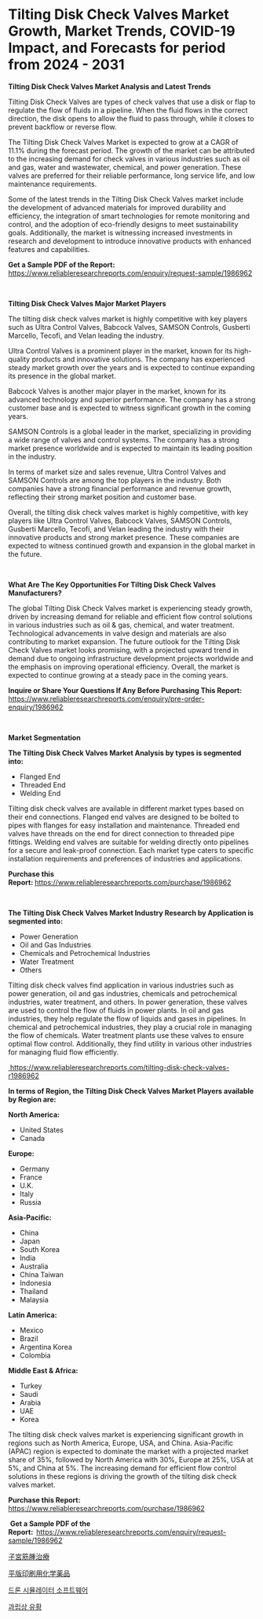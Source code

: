 <p><h1>Tilting Disk Check Valves Market Growth, Market Trends, COVID-19 Impact, and Forecasts for period from 2024 - 2031</h1></p><p><strong>Tilting Disk Check Valves Market Analysis and Latest Trends</strong></p>
<p><p>Tilting Disk Check Valves are types of check valves that use a disk or flap to regulate the flow of fluids in a pipeline. When the fluid flows in the correct direction, the disk opens to allow the fluid to pass through, while it closes to prevent backflow or reverse flow.</p><p>The Tilting Disk Check Valves Market is expected to grow at a CAGR of 11.1% during the forecast period. The growth of the market can be attributed to the increasing demand for check valves in various industries such as oil and gas, water and wastewater, chemical, and power generation. These valves are preferred for their reliable performance, long service life, and low maintenance requirements.</p><p>Some of the latest trends in the Tilting Disk Check Valves market include the development of advanced materials for improved durability and efficiency, the integration of smart technologies for remote monitoring and control, and the adoption of eco-friendly designs to meet sustainability goals. Additionally, the market is witnessing increased investments in research and development to introduce innovative products with enhanced features and capabilities.</p></p>
<p><strong>Get a Sample PDF of the Report:&nbsp;</strong> <a href="https://www.reliableresearchreports.com/enquiry/request-sample/1986962">https://www.reliableresearchreports.com/enquiry/request-sample/1986962</a></p>
<p>&nbsp;</p>
<p><strong>Tilting Disk Check Valves Major Market Players</strong></p>
<p><p>The tilting disk check valves market is highly competitive with key players such as Ultra Control Valves, Babcock Valves, SAMSON Controls, Gusberti Marcello, Tecofi, and Velan leading the industry. </p><p>Ultra Control Valves is a prominent player in the market, known for its high-quality products and innovative solutions. The company has experienced steady market growth over the years and is expected to continue expanding its presence in the global market. </p><p>Babcock Valves is another major player in the market, known for its advanced technology and superior performance. The company has a strong customer base and is expected to witness significant growth in the coming years.</p><p>SAMSON Controls is a global leader in the market, specializing in providing a wide range of valves and control systems. The company has a strong market presence worldwide and is expected to maintain its leading position in the industry.</p><p>In terms of market size and sales revenue, Ultra Control Valves and SAMSON Controls are among the top players in the industry. Both companies have a strong financial performance and revenue growth, reflecting their strong market position and customer base.</p><p>Overall, the tilting disk check valves market is highly competitive, with key players like Ultra Control Valves, Babcock Valves, SAMSON Controls, Gusberti Marcello, Tecofi, and Velan leading the industry with their innovative products and strong market presence. These companies are expected to witness continued growth and expansion in the global market in the future.</p></p>
<p>&nbsp;</p>
<p><strong>What Are The Key Opportunities For Tilting Disk Check Valves Manufacturers?</strong></p>
<p><p>The global Tilting Disk Check Valves market is experiencing steady growth, driven by increasing demand for reliable and efficient flow control solutions in various industries such as oil & gas, chemical, and water treatment. Technological advancements in valve design and materials are also contributing to market expansion. The future outlook for the Tilting Disk Check Valves market looks promising, with a projected upward trend in demand due to ongoing infrastructure development projects worldwide and the emphasis on improving operational efficiency. Overall, the market is expected to continue growing at a steady pace in the coming years.</p></p>
<p><strong>Inquire or Share Your Questions If Any Before Purchasing This Report:</strong> <a href="https://www.reliableresearchreports.com/enquiry/pre-order-enquiry/1986962">https://www.reliableresearchreports.com/enquiry/pre-order-enquiry/1986962</a></p>
<p>&nbsp;</p>
<p><strong>Market Segmentation</strong></p>
<p><strong>The Tilting Disk Check Valves Market Analysis by types is segmented into:</strong></p>
<p><ul><li>Flanged End</li><li>Threaded End</li><li>Welding End</li></ul></p>
<p><p>Tilting disk check valves are available in different market types based on their end connections. Flanged end valves are designed to be bolted to pipes with flanges for easy installation and maintenance. Threaded end valves have threads on the end for direct connection to threaded pipe fittings. Welding end valves are suitable for welding directly onto pipelines for a secure and leak-proof connection. Each market type caters to specific installation requirements and preferences of industries and applications.</p></p>
<p><strong>Purchase this Report:&nbsp;</strong><a href="https://www.reliableresearchreports.com/purchase/1986962">https://www.reliableresearchreports.com/purchase/1986962</a></p>
<p>&nbsp;</p>
<p><strong>The Tilting Disk Check Valves Market Industry Research by Application is segmented into:</strong></p>
<p><ul><li>Power Generation</li><li>Oil and Gas Industries</li><li>Chemicals and Petrochemical Industries</li><li>Water Treatment</li><li>Others</li></ul></p>
<p><p>Tilting disk check valves find application in various industries such as power generation, oil and gas industries, chemicals and petrochemical industries, water treatment, and others. In power generation, these valves are used to control the flow of fluids in power plants. In oil and gas industries, they help regulate the flow of liquids and gases in pipelines. In chemical and petrochemical industries, they play a crucial role in managing the flow of chemicals. Water treatment plants use these valves to ensure optimal flow control. Additionally, they find utility in various other industries for managing fluid flow efficiently.</p></p>
<p><a href="https://www.reliableresearchreports.com/tilting-disk-check-valves-r1986962">&nbsp;https://www.reliableresearchreports.com/tilting-disk-check-valves-r1986962</a></p>
<p><strong>In terms of Region, the Tilting Disk Check Valves Market Players available by Region are:</strong></p>
<p>
    <p> <strong> North America: </strong>
        <ul>
            <li>United States</li>
            <li>Canada</li>
        </ul>
        </p> 
    <p> <strong> Europe: </strong>
        <ul>
            <li>Germany</li>
            <li>France</li>
            <li>U.K.</li>
            <li>Italy</li>
            <li>Russia</li>
        </ul>
        </p> 
    <p> <strong> Asia-Pacific: </strong>
        <ul>
            <li>China</li>
            <li>Japan</li>
            <li>South Korea</li>
            <li>India</li>
            <li>Australia</li>
            <li>China Taiwan</li>
            <li>Indonesia</li>
            <li>Thailand</li>
            <li>Malaysia</li>
        </ul>
        </p> 
    <p> <strong> Latin America: </strong>
        <ul>
            <li>Mexico</li>
            <li>Brazil</li>
            <li>Argentina Korea</li>
            <li>Colombia</li>
        </ul>
        </p> 
    <p> <strong> Middle East & Africa: </strong>
        <ul>
            <li>Turkey</li>
            <li>Saudi</li>
            <li>Arabia</li>
            <li>UAE</li>
            <li>Korea</li>
        </ul>
    </p>
    </p>
<p><p>The tilting disk check valves market is experiencing significant growth in regions such as North America, Europe, USA, and China. Asia-Pacific (APAC) region is expected to dominate the market with a projected market share of 35%, followed by North America with 30%, Europe at 25%, USA at 5%, and China at 5%. The increasing demand for efficient flow control solutions in these regions is driving the growth of the tilting disk check valves market.</p></p>
<p><strong>Purchase this Report: </strong><a href="https://www.reliableresearchreports.com/purchase/1986962">https://www.reliableresearchreports.com/purchase/1986962</a></p>
<p>&nbsp;<strong>Get a Sample PDF of the Report:&nbsp;&nbsp;</strong><a href="https://www.reliableresearchreports.com/enquiry/request-sample/1986962">https://www.reliableresearchreports.com/enquiry/request-sample/1986962</a></p>
<p><strong></strong></p>
<p><p><a href="https://medium.com/@skyleridges76856/%E5%AD%90%E5%AE%AE%E7%AD%8B%E8%85%AB%E3%81%AE%E6%B2%BB%E7%99%82%E5%B8%82%E5%A0%B4-%E3%82%BF%E3%82%A4%E3%83%97-%E7%94%A8%E9%80%94-%E3%81%8A%E3%82%88%E3%81%B3%E5%9C%B0%E7%90%86%E3%81%AB%E3%82%88%E3%82%8B%E5%8C%85%E6%8B%AC%E7%9A%84%E8%A9%95%E4%BE%A1-d88928b2139f">子宮筋腫治療</a></p><p><a href="https://medium.com/@brianayatt2023/%E3%83%AA%E3%82%BD%E3%82%B0%E3%83%A9%E3%83%95%E5%8D%B0%E5%88%B7%E5%8C%96%E5%AD%A6%E8%96%AC%E5%93%81%E5%B8%82%E5%A0%B4%E8%A6%8F%E6%A8%A1%E3%81%A8%E5%B8%82%E5%A0%B4%E5%8B%95%E5%90%91-%E5%AE%8C%E5%85%A8%E3%81%AA%E6%A5%AD%E7%95%8C%E6%A6%82%E6%B3%81-2024%E5%B9%B4%E3%81%8B%E3%82%892031%E5%B9%B4%E3%81%BE%E3%81%A7-fdeb7c0c69fe">平版印刷用化学薬品</a></p><p><a href="https://medium.com/@raymondietrich7892023/%EB%93%9C%EB%A1%A0-%EC%8B%9C%EB%AE%AC%EB%A0%88%EC%9D%B4%ED%84%B0-%EC%86%8C%ED%94%84%ED%8A%B8%EC%9B%A8%EC%96%B4-%EC%8B%9C%EC%9E%A5-%EA%B2%BD%EC%9F%81-%EB%B6%84%EC%84%9D-%EC%8B%9C%EC%9E%A5-%ED%8A%B8%EB%A0%8C%EB%93%9C-%EB%B0%8F-2031%EB%85%84%EA%B9%8C%EC%A7%80%EC%9D%98-%EC%98%88%EC%B8%A1-e3a886cdcf54">드론 시뮬레이터 소프트웨어</a></p><p><a href="https://medium.com/@hulk678678/%ED%99%A9%ED%99%8D-%EC%84%A4%ED%83%95-%EC%8B%9C%EC%9E%A5-%EC%8B%9C%EC%9E%A5-cagr-%EC%8B%9C%EC%9E%A5-%EB%8F%99%ED%96%A5-%EB%B0%8F-%EC%84%B1%EC%9E%A5-%EC%A0%84%EB%9E%B5%EC%97%90-%EB%8C%80%ED%95%9C-%ED%86%B5%EC%B0%B0%EB%A0%A5-31680bd62b58">과립상 유황</a></p></p>